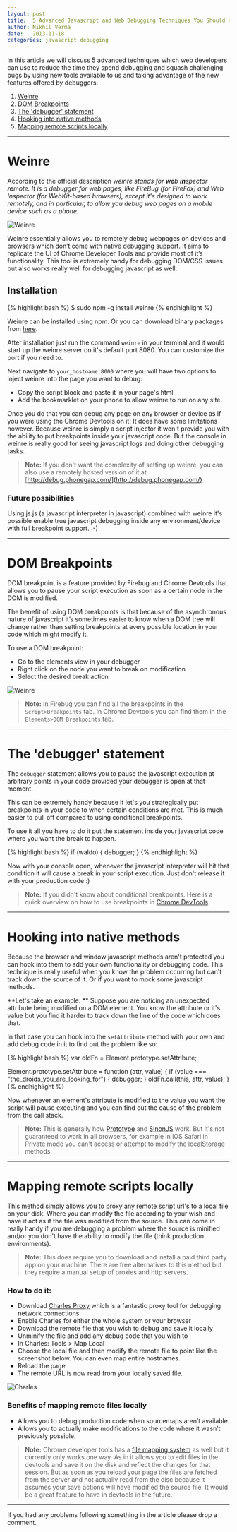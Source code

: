 ```yaml
---
layout: post
title:  5 Advanced Javascript and Web Debugging Techniques You Should Know About
author: Nikhil Verma
date:   2013-11-18
categories: javascript debugging
---
```


In this article we will discuss 5 advanced techniques which web developers can use to reduce the time they spend debugging and squash challenging bugs by using new tools available to us and taking advantage of the new features offered by debuggers.

1. [Weinre](#weinre)
2. [DOM Breakpoints](#dom_breakpoints)
3. [The 'debugger' statement](#the_debugger_statement)
4. [Hooking into native methods](#hooking_into_native_methods)
5. [Mapping remote scripts locally](#mapping_remote_scripts_locally)

---

# Weinre

According to the official description _weinre stands for **we**b **in**spector **re**mote. It is a debugger for web pages, like FireBug (for FireFox) and Web Inspector (for WebKit-based browsers), except it's designed to work remotely, and in particular, to allow you debug web pages on a mobile device such as a phone._

![Weinre]({{page.imgdir}}/weinre.png)

Weinre essentially allows you to remotely debug webpages on devices and browsers which don’t come with native debugging support. It aims to replicate the UI of Chrome Developer Tools and provide most of it’s functionality. This tool is extremely handy for debugging DOM/CSS issues but also works really well for debugging javascript as well.

## Installation

{% highlight bash %}
$ sudo npm -g install weinre
{% endhighlight %}

Weinre can be installed using npm. Or you can download binary packages from [here](http://people.apache.org/~pmuellr/weinre/docs/latest/Installing.html).

After installation just run the command ```weinre``` in your terminal and it would start up the weinre server on it's default port 8080. You can customize the port if you need to.

Next navigate to ```your_hostname:8000``` where you will have two options to inject weinre into the page you want to debug:

* Copy the script block and paste it in your page's html
* Add the bookmarklet on your phone to allow weinre to run on any site.

Once you do that you can debug any page on any browser or device as if you were using the Chrome Devtools on it! It does have some limitations however. Because weinre is simply a script injector it won't provide you with the ability to put breakpoints inside your javascript code. But the console in weinre is really good for seeing javascript logs and doing other debugging tasks.

> **Note:** If you don't want the complexity of setting up weinre, you can also use a remotely hosted version of it at [http://debug.phonegap.com/](http://debug.phonegap.com/)

### Future possibilities

Using js.js (a javascript interpreter in javascript) combined with weinre it's possible enable true javascript debugging inside any environment/device with full breakpoint support. :-)

---

# DOM Breakpoints

DOM breakpoint is a feature provided by Firebug and Chrome Devtools that allows you to pause your script execution as soon as a certain node in the DOM is modified.

The benefit of using DOM breakpoints is that because of the asynchronous nature of javascript it’s sometimes easier to know when a DOM tree will change rather than setting breakpoints at every possible location in your code which might modify it.

To use a DOM breakpoint:
* Go to the elements view in your debugger
* Right click on the node you want to break on modification
* Select the desired break action

![Weinre]({{page.imgdir}}/dom.png)

> **Note:** In Firebug you can find all the breakpoints in the ```Script>Breakpoints``` tab. In Chrome Devtools you can find them in the ```Elements>DOM Breakpoints``` tab.

---

# The 'debugger' statement

The ```debugger``` statement allows you to pause the javascript execution at arbitrary points in your code provided your debugger is open at that moment.

This can be extremely handy because it let's you strategically put breakpoints in your code to when certain conditions are met. This is much easier to pull off compared to using conditional breakpoints.

To use it all you have to do it put the statement inside your javascript code where you want the break to happen.

{% highlight bash %}
if (waldo) {
    debugger;
}
{% endhighlight %}

Now with your console open, whenever the javascript interpreter will hit that condition it will cause a break in your script execution. Just don't release it with your production code :)

> **Note:** If you didn't know about conditional breakpoints. Here is a quick overview on how to use breakpoints in [Chrome DevTools](https://developers.google.com/chrome-developer-tools/docs/javascript-debugging#breakpoints)

---

# Hooking into native methods

Because the browser and window javascript methods aren't protected you can hook into them to add your own functionality or debugging code. This technique is really useful when you know the problem occurring but can't track down the source of it. Or if you want to mock some javascript methods.

**Let's take an example: ** Suppose you are noticing an unexpected attribute being modified on a DOM element. You know the attribute or it's value but you find it harder to track down the line of the code which does that.

In that case you can hook into the ```setAttribute``` method with your own and add debug code in it to find out the problem like so:

{% highlight bash %}
var oldFn = Element.prototype.setAttribute;

Element.prototype.setAttribute = function (attr, value) {
    if (value === "the_droids_you_are_looking_for") {
        debugger;
    }
    oldFn.call(this, attr, value);
}
{% endhighlight %}

Now whenever an element's attribute is modified to the value you want the script will pause executing and you can find out the cause of the problem from the call stack.

> **Note:** This is generally how [Prototype](http://prototypejs.org/) and [SinonJS](http://sinonjs.org/) work. But it's not guaranteed to work in all browsers, for example in iOS Safari in Private mode you can't access or attempt to modify the localStorage methods.

---

# Mapping remote scripts locally

This method simply allows you to proxy any remote script url's to a local file on your disk. Where you can modify the file according to your wish and have it act as if the file was modified from the source. This can come in really handy if you are debugging a problem where the source is minified and/or you don't have the ability to modify the file (think production environments).

> **Note:** This does require you to download and install a paid third party app on your machine. There are free alternatives to this method but they require a manual setup of proxies and http servers.

### How to do it:

- Download [Charles Proxy](http://www.charlesproxy.com/) which is a fantastic proxy tool for debugging network connections
- Enable Charles for either the whole system or your browser
- Download the remote file that you wish to debug and save it locally
- Unminify the file and add any debug code that you wish to
- In Charles: Tools > Map Local
- Choose the local file and then modify the remote file to point like the screenshot below. You can even map entire hostnames.
- Reload the page
- The remote URL is now read from your locally saved file.

![Charles]({{page.imgdir}}/charles.png)

### Benefits of mapping remote files locally
- Allows you to debug production code when sourcemaps aren’t available.
- Allows you to actually make modifications to the code where it wasn’t previously possible.

> **Note:** Chrome developer tools has a [file mapping system](https://developers.google.com/chrome-developer-tools/docs/settings#workspace) as well but it currently only works one way. As in it allows you to edit files in the devtools and save it on the disk and reflect the changes for that session. But as soon as you reload your page the files are fetched from the server and not actually read from the disc because it assumes your save actions will have modified the source file. It would be a great feature to have in devtools in the future.

---

If you had any problems following something in the article please drop a comment.